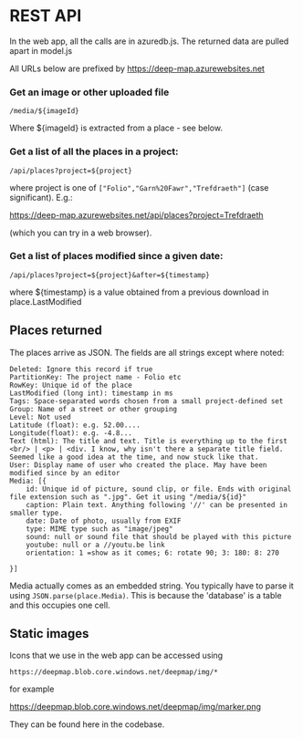 # REST API 


In the web app, all the calls are in azuredb.js. The returned data are pulled apart in model.js

All URLs below are prefixed by https://deep-map.azurewebsites.net


### Get an image or other uploaded file

	/media/${imageId}

Where ${imageId} is extracted from a place - see below.

### Get a list of all the places in a project:

	/api/places?project=${project}

where project is one of `["Folio","Garn%20Fawr","Trefdraeth"]`
(case significant). E.g.:

https://deep-map.azurewebsites.net/api/places?project=Trefdraeth

(which you can try in a web browser).

### Get a list of places modified since a given date:

	/api/places?project=${project}&after=${timestamp}

where ${timestamp} is a value obtained from a previous download in place.LastModified

## Places returned

The places arrive as JSON. The fields are all strings except where noted:

	Deleted: Ignore this record if true
	PartitionKey: The project name - Folio etc
	RowKey: Unique id of the place
	LastModified (long int): timestamp in ms
	Tags: Space-separated words chosen from a small project-defined set
	Group: Name of a street or other grouping
	Level: Not used
	Latitude (float): e.g. 52.00....
	Longitude(float): e.g. -4.8...
	Text (html): The title and text. Title is everything up to the first <br/> | <p> | <div. I know, why isn't there a separate title field. Seemed like a good idea at the time, and now stuck like that.
	User: Display name of user who created the place. May have been modified since by an editor
	Media: [{
		id: Unique id of picture, sound clip, or file. Ends with original file extension such as ".jpg". Get it using "/media/${id}"
		caption: Plain text. Anything following '//' can be presented in smaller type.
		date: Date of photo, usually from EXIF
		type: MIME type such as "image/jpeg"
		sound: null or sound file that should be played with this picture
		youtube: null or a //youtu.be link 
		orientation: 1 =show as it comes; 6: rotate 90; 3: 180: 8: 270
		
	}]

Media actually comes as an embedded string. You typically have to parse it using `JSON.parse(place.Media)`. This is because the 'database' is a table and this occupies one cell.
	

## Static images

Icons that we use in the web app can be accessed using

    https://deepmap.blob.core.windows.net/deepmap/img/*

for example

https://deepmap.blob.core.windows.net/deepmap/img/marker.png

They can be found here in the codebase.